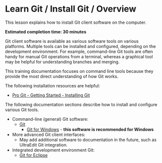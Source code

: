 # Learn Git / Install Git / Overview

This lesson explains how to install Git client software on the computer.

**Estimated completion time:  30 minutes**

Git client software is available as various software tools on various platforms.
Multiple tools can be installed and configured, depending on the development environment.
For example, command-line Git tools are often handy for manual Git operations from a terminal,
whereas a graphical tool may be helpful for understanding branches and merging.

This training documentation focuses on command line tools because they provide the most direct
understanding of how Git works.

The following installation resources are helpful:

* [Pro Git - Getting Started - Installing Git](https://git-scm.com/book/en/v2/Getting-Started-Installing-Git)

The following documentation sections describe how to install and configure various Git tools.

* Command-line (general) Git software:
	+ [Git](git/)
		- [Git for Windows](git#install-git-on-windows-git-for-windows) - **this software is recommended for Windows**
* More advanced Git client interfaces:
	+ May add additional software to documentation in the future, such as UltraEdit Git integration.
* Integrated development environment Git:
	+ [Git for Eclipse](eclipse/)
